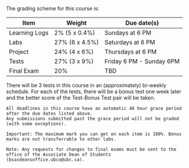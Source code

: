 The grading scheme for this course is:

| Item          | Weight         | Due date(s)              |
|---------------|----------------|--------------------------|
| Learning Logs | 2% (5 x 0.4%)  | Sundays at 6 PM          |
| Labs          | 27% (6 x 4.5%) | Saturdays at 6 PM        |
| Project       | 24% (4 x 6%)   | Thursdays at 6 PM        |
| Tests         | 27% (3 x 9%)   | Friday 6 PM - Sunday 6PM |
| Final Exam    | 20%            | TBD                      |

There will be 3 tests in this course in an (approximately) bi-weekly schedule.
For each of the tests, there will be a bonus test one week later and the better score of the Test-Bonus Test pair will be taken.

```{attention} 
All deadlines in this course have an automatic 48 hour grace period after the due dates listed above.
Any submissions submitted past the grace period will not be graded (with some exceptions).
```

```{note}
Important: The maximum mark you can get on each item is 100%. Bonus marks are not transferrable to other labs.
```

```{note}
Note: Any requests for changes to final exams must be sent to the office of the Associate Dean of Students (bsasdeansoffice.ubco@ubc.ca).
```